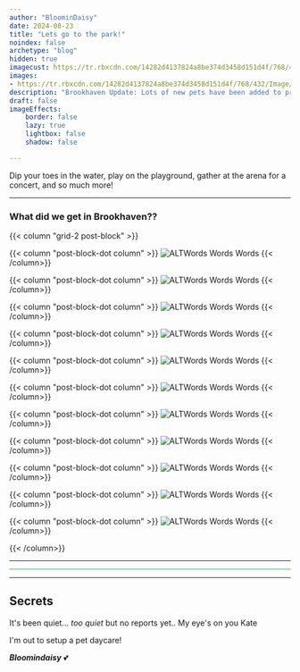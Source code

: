 ```yaml
---
author: "BloominDaisy"
date: 2024-08-23
title: "Lets go to the park!"
noindex: false
archetype: "blog"
hidden: true
imagecust: https://tr.rbxcdn.com/14282d4137824a8be374d3458d151d4f/768/432/Image/Png
images:
- https://tr.rbxcdn.com/14282d4137824a8be374d3458d151d4f/768/432/Image/Png
description: "Brookhaven Update: Lots of new pets have been added to props in addition to props can now be color customized!"
draft: false
imageEffects:
    border: false
    lazy: true
    lightbox: false
    shadow: false

---
```


Dip your toes in the water, play on the playground, gather at the arena for a concert, and so much more!

---

### What did we get in Brookhaven??

{{< column "grid-2 post-block" >}}

{{< column "post-block-dot column" >}}
![ALT](/images/blog/park_basketball_area.png)Words Words Words
{{< /column>}}

{{< column "post-block-dot column" >}}
![ALT](/images/blog/park_bar_by_pool.png)Words Words Words
{{< /column>}}

{{< column "post-block-dot column" >}}
![ALT](/images/blog/park_concert_area.png)Words Words Words
{{< /column>}}

{{< column "post-block-dot column" >}}
![ALT](/images/blog/park_control_buttons.png)Words Words Words
{{< /column>}}

{{< column "post-block-dot column" >}}
![ALT](/images/blog/park_daisy_reading_a_book_on_hammock.png)Words Words Words
{{< /column>}}

{{< column "post-block-dot column" >}}
![ALT](/images/blog/park_front_entrance.png)Words Words Words
{{< /column>}}

{{< column "post-block-dot column" >}}
![ALT](/images/blog/park_grilling_and_campfire.png)Words Words Words
{{< /column>}}

{{< column "post-block-dot column" >}}
![ALT](/images/blog/park_pool_fountain_control_button.png)Words Words Words
{{< /column>}}

{{< column "post-block-dot column" >}}
![ALT](/images/blog/park_pool_with_playground.png)Words Words Words
{{< /column>}}

{{< column "post-block-dot column" >}}
![ALT](/images/blog/gun_skins_selection_panel.png?height=100px)Words Words Words
{{< /column>}}

{{< column "post-block-dot column" >}}
![ALT](/images/blog/gun_skins.png?height=100px)Words Words Words
{{< /column>}}


{{< /column>}}


---

<hr style="background-color: #28b44c" size=8 class="post-block">

---

## Secrets

It's been quiet... _too quiet_ but no reports yet.. My eye's on you Kate

I'm out to setup a pet daycare! 

_**Bloomindaisy**_ <span class="nowrap"><span class="emojify">💕</span>